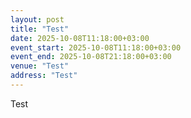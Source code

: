 ```yaml
---
layout: post
title: "Test"
date: 2025-10-08T11:18:00+03:00
event_start: 2025-10-08T11:18:00+03:00
event_end: 2025-10-08T21:18:00+03:00
venue: "Test"
address: "Test"
---
```


Test

